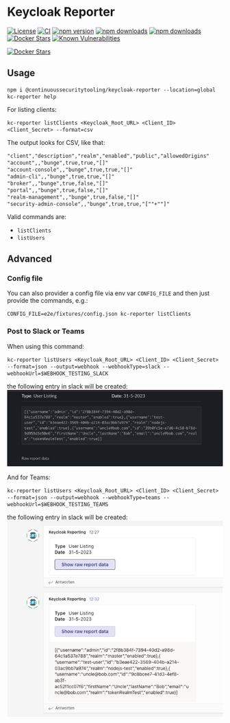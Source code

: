 # Keycloak Reporter


[![License](https://img.shields.io/github/license/ContinuousSecurityTooling/keycloak-reporter.svg)](LICENSE)
[![CI](https://github.com/ContinuousSecurityTooling/keycloak-reporter/actions/workflows/pipeline.yml/badge.svg)](https://github.com/ContinuousSecurityTooling/keycloak-reporter/actions/workflows/pipeline.yml)
[![npm version](https://badge.fury.io/js/%40ContinuousSecurityTooling%2Fkeycloak-reporter.svg)](https://www.npmjs.com/package/@continuoussecuritytooling/keycloak-reporter)
[![npm downloads](https://img.shields.io/npm/dm/%40ContinuousSecurityTooling%2Fkeycloak-reporter.svg)](https://www.npmjs.com/package/@continuoussecuritytooling/keycloak-reporter)
[![npm downloads](https://img.shields.io/npm/dt/%40ContinuousSecurityTooling%2Fkeycloak-reporter.svg)](https://www.npmjs.com/package/@continuoussecuritytooling/keycloak-reporter)
[![Docker Stars](https://img.shields.io/docker/stars/continuoussecuritytooling/keycloak-reporting-cli.svg)](https://hub.docker.com/r/continuoussecuritytooling/keycloak-reporting-cli/)
[![Known Vulnerabilities](https://snyk.io/test/github/ContinuousSecurityTooling/keycloak-reporter/badge.svg)](https://snyk.io/test/github/ContinuousSecurityTooling/keycloak-reporter)

[![Docker Stars](https://img.shields.io/docker/stars/continuoussecuritytooling/keycloak-reporting-cli.svg)](https://hub.docker.com/r/continuoussecuritytooling/keycloak-reporting-cli/)

## Usage

```
npm i @continuoussecuritytooling/keycloak-reporter --location=global
kc-reporter help
```
For listing clients:
```
kc-reporter listClients <Keycloak_Root_URL> <Client_ID> <Client_Secret> --format=csv
```

The output looks for CSV, like that:
```
"client","description","realm","enabled","public","allowedOrigins"
"account",,"bunge",true,true,"[]"
"account-console",,"bunge",true,true,"[]"
"admin-cli",,"bunge",true,true,"[]"
"broker",,"bunge",true,false,"[]"
"portal",,"bunge",true,false,"[]"
"realm-management",,"bunge",true,false,"[]"
"security-admin-console",,"bunge",true,true,"[""+""]"
```

Valid commands are:
- `listClients`
- `listUsers`

## Advanced

### Config file

You can also provider a config file via env var `CONFIG_FILE` and then just provide the commands, e.g.:
```
CONFIG_FILE=e2e/fixtures/config.json kc-reporter listClients
```

### Post to Slack or Teams

When using this command:
```
kc-reporter listUsers <Keycloak_Root_URL> <Client_ID> <Client_Secret> --format=json --output=webhook --webhookType=slack --webhookUrl=$WEBHOOK_TESTING_SLACK
```
the following entry in slack will be created:
![Slack Sample](.docs/webhook-slack-sample.png)

And for Teams:
```
kc-reporter listUsers <Keycloak_Root_URL> <Client_ID> <Client_Secret> --format=json --output=webhook --webhookType=teams --webhookUrl=$WEBHOOK_TESTING_TEAMS
```
the following entry in slack will be created:
![Team Sample](.docs/webhook-teams-sample.png)